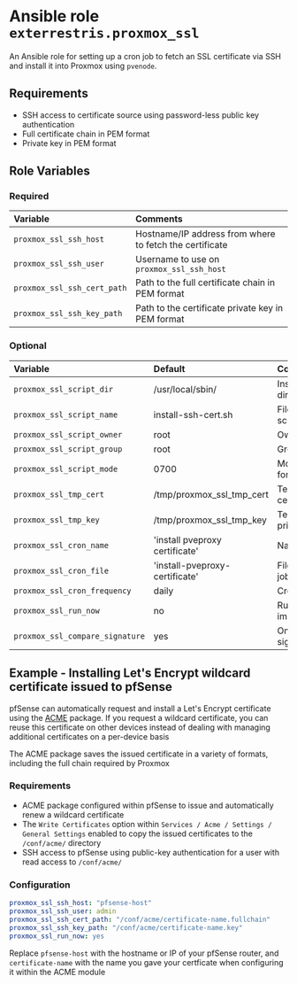# Ansible role `exterrestris.proxmox_ssl`

An Ansible role for setting up a cron job to fetch an SSL certificate via SSH and install it into Proxmox using `pvenode`.

## Requirements

- SSH access to certificate source using password-less public key authentication
- Full certificate chain in PEM format
- Private key in PEM format
## Role Variables

### Required

| Variable                    | Comments                                                |
| :---                        | :---                                                    |
| `proxmox_ssl_ssh_host`      | Hostname/IP address from where to fetch the certificate |
| `proxmox_ssl_ssh_user`      | Username to use on `proxmox_ssl_ssh_host`               |
| `proxmox_ssl_ssh_cert_path` | Path to the full certificate chain in PEM format        |
| `proxmox_ssl_ssh_key_path`  | Path to the certificate private key in PEM format       |

### Optional

| Variable                        | Default                        | Comments                          |
| :---                            | :---                           | :---                              |
| `proxmox_ssl_script_dir`        | /usr/local/sbin/               | Install script into directory     |
| `proxmox_ssl_script_name`       | install-ssh-cert.sh            | File name for script              |
| `proxmox_ssl_script_owner`      | root                           | Owner for script                  |
| `proxmox_ssl_script_group`      | root                           | Group for script                  |
| `proxmox_ssl_script_mode`       | 0700                           | Mode/permissions for script       |
| `proxmox_ssl_tmp_cert`          | /tmp/proxmox_ssl_tmp_cert      | Temp file for certificate chain   |
| `proxmox_ssl_tmp_key`           | /tmp/proxmox_ssl_tmp_key       | Temp file for private key         |
| `proxmox_ssl_cron_name`         | 'install pveproxy certificate' | Name of cron job                  |
| `proxmox_ssl_cron_file`         | 'install-pveproxy-certificate' | Filename for cron job             |
| `proxmox_ssl_cron_frequency`    | daily                          | Cron frequency                    |
| `proxmox_ssl_run_now`           | no                             | Run script immediately            |
| `proxmox_ssl_compare_signature` | yes                            | Only install if signatures differ |

## Example - Installing Let's Encrypt wildcard certificate issued to pfSense

pfSense can automatically request and install a Let's Encrypt certificate using the [ACME](https://docs.netgate.com/pfsense/en/latest/packages/acme/index.html) package. If you request a wildcard certificate, you can reuse this certificate on other devices instead of dealing with managing additional certificates on a per-device basis

The ACME package saves the issued certificate in a variety of formats, including the full chain required by Proxmox

### Requirements

- ACME package configured within pfSense to issue and automatically renew a wildcard certificate
- The `Write Certificates` option within `Services / Acme / Settings / General Settings` enabled to copy the issued certificates to the `/conf/acme/` directory
- SSH access to pfSense using public-key authentication for a user with read access to `/conf/acme/`

### Configuration

```Yaml
proxmox_ssl_ssh_host: "pfsense-host"
proxmox_ssl_ssh_user: admin
proxmox_ssl_ssh_cert_path: "/conf/acme/certificate-name.fullchain"
proxmox_ssl_ssh_key_path: "/conf/acme/certificate-name.key"
proxmox_ssl_run_now: yes
```

Replace `pfsense-host` with the hostname or IP of your pfSense router, and `certificate-name` with the name you gave your certficate when configuring it within the ACME module